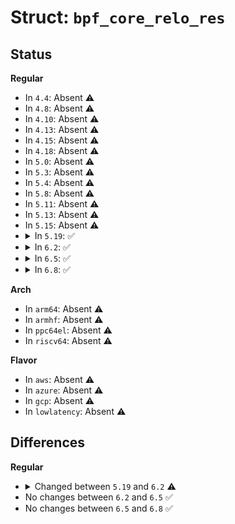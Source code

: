 # Struct: <code>bpf_core_relo_res</code>

## Status
<b>Regular</b>
<ul>
<li>
In <code>4.4</code>: Absent ⚠️
</li>
<li>
In <code>4.8</code>: Absent ⚠️
</li>
<li>
In <code>4.10</code>: Absent ⚠️
</li>
<li>
In <code>4.13</code>: Absent ⚠️
</li>
<li>
In <code>4.15</code>: Absent ⚠️
</li>
<li>
In <code>4.18</code>: Absent ⚠️
</li>
<li>
In <code>5.0</code>: Absent ⚠️
</li>
<li>
In <code>5.3</code>: Absent ⚠️
</li>
<li>
In <code>5.4</code>: Absent ⚠️
</li>
<li>
In <code>5.8</code>: Absent ⚠️
</li>
<li>
In <code>5.11</code>: Absent ⚠️
</li>
<li>
In <code>5.13</code>: Absent ⚠️
</li>
<li>
In <code>5.15</code>: Absent ⚠️
</li>
<li>
<details>
<summary>In <code>5.19</code>: ✅</summary>

```c
struct bpf_core_relo_res {
    __u32 orig_val;
    __u32 new_val;
    bool poison;
    bool validate;
    bool fail_memsz_adjust;
    __u32 orig_sz;
    __u32 orig_type_id;
    __u32 new_sz;
    __u32 new_type_id;
};
```
</details>
</li>
<li>
<details>
<summary>In <code>6.2</code>: ✅</summary>

```c
struct bpf_core_relo_res {
    __u64 orig_val;
    __u64 new_val;
    bool poison;
    bool validate;
    bool fail_memsz_adjust;
    __u32 orig_sz;
    __u32 orig_type_id;
    __u32 new_sz;
    __u32 new_type_id;
};
```
</details>
</li>
<li>
<details>
<summary>In <code>6.5</code>: ✅</summary>

```c
struct bpf_core_relo_res {
    __u64 orig_val;
    __u64 new_val;
    bool poison;
    bool validate;
    bool fail_memsz_adjust;
    __u32 orig_sz;
    __u32 orig_type_id;
    __u32 new_sz;
    __u32 new_type_id;
};
```
</details>
</li>
<li>
<details>
<summary>In <code>6.8</code>: ✅</summary>

```c
struct bpf_core_relo_res {
    __u64 orig_val;
    __u64 new_val;
    bool poison;
    bool validate;
    bool fail_memsz_adjust;
    __u32 orig_sz;
    __u32 orig_type_id;
    __u32 new_sz;
    __u32 new_type_id;
};
```
</details>
</li>
</ul>
<b>Arch</b>
<ul>
<li>
In <code>arm64</code>: Absent ⚠️
</li>
<li>
In <code>armhf</code>: Absent ⚠️
</li>
<li>
In <code>ppc64el</code>: Absent ⚠️
</li>
<li>
In <code>riscv64</code>: Absent ⚠️
</li>
</ul>
<b>Flavor</b>
<ul>
<li>
In <code>aws</code>: Absent ⚠️
</li>
<li>
In <code>azure</code>: Absent ⚠️
</li>
<li>
In <code>gcp</code>: Absent ⚠️
</li>
<li>
In <code>lowlatency</code>: Absent ⚠️
</li>
</ul>

## Differences
<b>Regular</b>
<ul>
<li>
<details>
<summary>Changed between <code>5.19</code> and <code>6.2</code> ⚠️</summary>
<ul>
<li>
<b>Field type changed. </b>
<code>__u32 orig_val</code> ➡️ <code>__u64 orig_val</code>
</li>
<li>
<b>Field type changed. </b>
<code>__u32 new_val</code> ➡️ <code>__u64 new_val</code>
</li>
</ul>
</details>
</li>
<li>
No changes between <code>6.2</code> and <code>6.5</code> ✅
</li>
<li>
No changes between <code>6.5</code> and <code>6.8</code> ✅
</li>
</ul>
